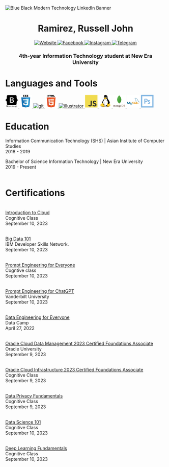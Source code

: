 ![Blue   Black Modern Technology LinkedIn Banner](https://github.com/Rjramirez21/RussellRamirez/assets/148598760/fb502a23-abd7-47ba-a46d-e5da3d3c1e54)

<h1 align="center">Ramirez, Russell John</h1>
<p align="center">
    <a href="https://www.linkedin.com/in/russell-john-ramirez-614473265>
        <img src="https://img.shields.io/badge/linkedin-%230077B5.svg?style=for-the-badge&logo=linkedin&logoColor=white" alt="LinkedIn">
    </a>
    <a href="mailto: russell.j.ramirez@gmail.com">
        <img src="https://img.shields.io/badge/Gmail-D14836?style=for-the-badge&logo=gmail&logoColor=white" alt="Website">
    </a>
    <a href="https://www.facebook.com/russell.j.ramirez/">
        <img src="https://img.shields.io/badge/Facebook-%231877F2.svg?style=for-the-badge&logo=Facebook&logoColor=white" alt="Facebook">
    </a>
    <a href="https://www.instagram.com/rusljhn/">
        <img src="https://img.shields.io/badge/Instagram-%23E4405F.svg?style=for-the-badge&logo=Instagram&logoColor=white" alt="Instagram">
    </a>
    <a href="https://t.me/russellramirez">
        <img src="https://img.shields.io/badge/Telegram-2CA5E0?style=for-the-badge&logo=telegram&logoColor=white" alt="Telegram">
    </a>
</p>
<h3 align="center">4th-year Information Technology student at New Era University</h3>
<h1 align="left">Languages and Tools</h1>
<p align="left"> <a href="https://getbootstrap.com" target="_blank" rel="noreferrer"> <img src="https://raw.githubusercontent.com/devicons/devicon/master/icons/bootstrap/bootstrap-plain-wordmark.svg" alt="bootstrap" width="40" height="40"/> </a> <a href="https://www.w3schools.com/css/" target="_blank" rel="noreferrer"> <img src="https://raw.githubusercontent.com/devicons/devicon/master/icons/css3/css3-original-wordmark.svg" alt="css3" width="40" height="40"/> </a> <a href="https://git-scm.com/" target="_blank" rel="noreferrer"> <img src="https://www.vectorlogo.zone/logos/git-scm/git-scm-icon.svg" alt="git" width="40" height="40"/> </a> <a href="https://www.w3.org/html/" target="_blank" rel="noreferrer"> <img src="https://raw.githubusercontent.com/devicons/devicon/master/icons/html5/html5-original-wordmark.svg" alt="html5" width="40" height="40"/> </a> <a href="https://www.adobe.com/in/products/illustrator.html" target="_blank" rel="noreferrer"> <img src="https://www.vectorlogo.zone/logos/adobe_illustrator/adobe_illustrator-icon.svg" alt="illustrator" width="40" height="40"/> </a> <a href="https://developer.mozilla.org/en-US/docs/Web/JavaScript" target="_blank" rel="noreferrer"> <img src="https://raw.githubusercontent.com/devicons/devicon/master/icons/javascript/javascript-original.svg" alt="javascript" width="40" height="40"/> </a> <a href="https://www.linux.org/" target="_blank" rel="noreferrer"> <img src="https://raw.githubusercontent.com/devicons/devicon/master/icons/linux/linux-original.svg" alt="linux" width="40" height="40"/> </a> <a href="https://www.mongodb.com/" target="_blank" rel="noreferrer"> <img src="https://raw.githubusercontent.com/devicons/devicon/master/icons/mongodb/mongodb-original-wordmark.svg" alt="mongodb" width="40" height="40"/> </a> <a href="https://www.mysql.com/" target="_blank" rel="noreferrer"> <img src="https://raw.githubusercontent.com/devicons/devicon/master/icons/mysql/mysql-original-wordmark.svg" alt="mysql" width="40" height="40"/> </a> <a href="https://www.photoshop.com/en" target="_blank" rel="noreferrer"> <img src="https://raw.githubusercontent.com/devicons/devicon/master/icons/photoshop/photoshop-line.svg" alt="photoshop" width="40" height="40"/> </a> </p>
<h1 align="left">Education</h1>
<p align="left">Information Communication Technology (SHS) | Asian Institute of Computer Studies <br>
2018 - 2019 <br></p>
<p align="left">Bachelor of Science Information Technology | New Era University <br>
2019 - Present <br><br></p>
<h1 align="left">Certifications</h1>
<p align ="left"><a href="https://www.simplilearn.com/skillup-certificate-landing?token=eyJjb3Vyc2VfaWQiOiI2NjQiLCJjZXJ0aWZpY2F0ZV91cmwiOiJodHRwczpcL1wvY2VydGlmaWNhdGVzLnNpbXBsaWNkbi5uZXRcL3NoYXJlXC90aHVtYl80NDk4MzU4XzE2OTQwNzE0NzIucG5nIiwidXNlcm5hbWUiOiJOb3JpZWwgUi4gQWNoZXJvIn0%3D&utm_source=shared-certificate&utm_medium=lms&utm_campaign=shared-certificate-promotion&referrer=https%3A%2F%2Flms.simplilearn.com%2Fcourses%2F2738%2FBusiness-Analytics-with-Excel%2Fcertificate%2Fdownload-skillup&%24web_only=true&_branch_match_id=1228126272761800539&_branch_referrer=H4sIAAAAAAAAA8soKSkottLXL87MLcjJ1EssKNDLyczL1k%2FVz3YyMsxyNkoJdU4CAHL%2BFYAlAAAA" ><br>Introduction to Cloud
</a> <br>
                   Cognitive Class <br>
                   September 10, 2023 </center></p>
<p align ="left">
<a href="https://courses.cognitiveclass.ai/certificates/7184a55982eb4b81bb8aa6b83730c5b6"><br> Big Data 101</a> <br>
                   IBM Developer Skills Network. <br>
                   September 10, 2023</center><br></p>
                 
<p align ="left">
<a href="https://courses.cognitiveclass.ai/certificates/f95b128e11004e9fb094fc51db72fda5"><br> Prompt Engineering for Everyone</a> <br>
                  Cogntive class <br>
                   September 10, 2023 </center><br></p>
                  <p align ="left">
<a href="https://coursera.org/verify/4QX4BLMHB86H"><br>  Prompt Engineering for ChatGPT</a> <br>
                  Vanderbilt University <br>
                   September 10, 2023 </center><br></p>
<p align ="left">
<a href=""><br>Data Engineering for Everyone</a> <br>
                   Data Camp <br>
                   April 27, 2022 </center><br></p>
              

<p align ="left">
<a href="https://courses.cognitiveclass.ai/certificates/cc986a107d5a4ebbb18a7235d65735de"><br>Oracle Cloud Data Management 2023 Certified Foundations Associate</a> <br>
                  Oracle University <br>
               September 9, 2023 </center><br></p>
                    </center></p>
  <p align ="left">
<a href="https://drive.google.com/file/d/1Bse4xBYokF53-AdZX7JE9DFGXMHPlF8i/view?usp=sharing"><br> Oracle Cloud Infrastructure 2023 Certified Foundations Associate</a> <br>
                   Cognitive Class <br>
                   September 9, 2023 </center><br></p>
  <p align ="left">
<a href="https://courses.cognitiveclass.ai/certificates/402f4159a83c45a2b709edf5fff04d06"><br>Data Privacy Fundamentals</a> <br>
                   Cognitive Class <br>
                   September 9, 2023 </center><br></p>
 <p align ="left">
<a href="https://courses.cognitiveclass.ai/certificates/ca5e18495e984b38a380482aa048bb4a"><br>Data Science 101</a> <br>
                   Cognitive Class <br>
                   September 10, 2023 </center><br></p>
 <p align ="left">
<a href="https://courses.cognitiveclass.ai/certificates/84a55f4ec1964a02b317fe2e035925ab"><br>Deep Learning Fundamentals</a> <br>
                   Cognitive Class <br>
                   September 10, 2023 </center><br></p>                   

                   
